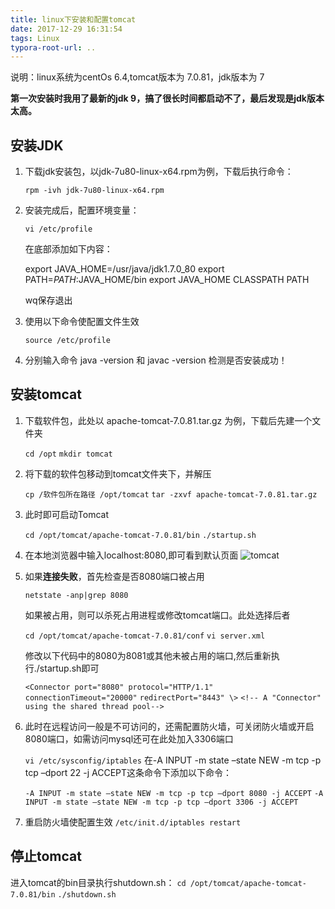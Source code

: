 ```yaml
---
title: linux下安装和配置tomcat
date: 2017-12-29 16:31:54
tags: Linux
typora-root-url: ..
---
```

说明：linux系统为centOs 6.4,tomcat版本为 7.0.81，jdk版本为 7

**第一次安装时我用了最新的jdk 9，搞了很长时间都启动不了，最后发现是jdk版本太高。**

<!--more-->

## 安装JDK ##

1. 下载jdk安装包，以jdk-7u80-linux-x64.rpm为例，下载后执行命令：

    `rpm -ivh jdk-7u80-linux-x64.rpm`
2. 安装完成后，配置环境变量：
   
	`vi /etc/profile`

    在底部添加如下内容：
   
     export JAVA_HOME=/usr/java/jdk1.7.0_80
     export PATH=$PATH:$JAVA_HOME/bin 
     export JAVA_HOME CLASSPATH PATH
   
    wq保存退出

3. 使用以下命令使配置文件生效

    `source /etc/profile`

4. 分别输入命令 java -version 和 javac -version 检测是否安装成功！

## 安装tomcat ##

1. 下载软件包，此处以 apache-tomcat-7.0.81.tar.gz 为例，下载后先建一个文件夹

	`cd /opt`
	`mkdir tomcat`

2. 将下载的软件包移动到tomcat文件夹下，并解压

	`cp /软件包所在路径 /opt/tomcat`
	`tar -zxvf apache-tomcat-7.0.81.tar.gz`

3. 此时即可启动Tomcat

	`cd /opt/tomcat/apache-tomcat-7.0.81/bin`
	`./startup.sh`

4. 在本地浏览器中输入localhost:8080,即可看到默认页面
![tomcat](/images/linux下安装和配置tomcat/tomcat.png)

5. 如果**连接失败**，首先检查是否8080端口被占用

	`netstate -anp|grep 8080`

	如果被占用，则可以杀死占用进程或修改tomcat端口。此处选择后者
	
	`cd /opt/tomcat/apache-tomcat-7.0.81/conf`
	`vi server.xml`

	修改以下代码中的8080为8081或其他未被占用的端口,然后重新执行./startup.sh即可

	`<Connector port="8080" protocol="HTTP/1.1"`  
 	`connectionTimeout="20000"`
	`redirectPort="8443" \>`
	`<!-- A "Connector" using the shared thread pool-->`

6. 此时在远程访问一般是不可访问的，还需配置防火墙，可关闭防火墙或开启8080端口，如需访问mysql还可在此处加入3306端口

	`vi /etc/sysconfig/iptables`
在-A INPUT -m state –state NEW -m tcp -p tcp –dport 22 -j ACCEPT这条命令下添加以下命令：

     `-A INPUT -m state –state NEW -m tcp -p tcp –dport 8080 -j ACCEPT`
	 `-A INPUT -m state –state NEW -m tcp -p tcp –dport 3306 -j ACCEPT`
7. 重启防火墙使配置生效
	`/etc/init.d/iptables restart`
## 停止tomcat ##
进入tomcat的bin目录执行shutdown.sh：
	`cd /opt/tomcat/apache-tomcat-7.0.81/bin`
	`./shutdown.sh`
	
